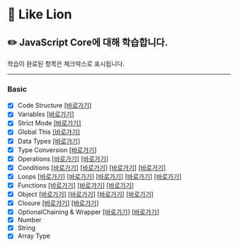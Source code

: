 # :lion: Like Lion

## :pencil2: JavaScript Core에 대해 학습합니다.

학습이 완료된 항목은 체크박스로 표시됩니다.

---

### Basic

- [x] Code Structure [[바로가기]](https://github.com/sorinworld/-core-javascript/blob/01.core/client/chapter/core/01.codeStructure.js)
- [x] Variables [[바로가기]](https://github.com/sorinworld/-core-javascript/blob/01.core/client/chapter/core/02.variables.js)
- [x] Strict Mode [[바로가기]](https://github.com/sorinworld/-core-javascript/blob/01.core/client/chapter/core/03.strict.js)
- [x] Global This [[바로가기]](https://github.com/sorinworld/-core-javascript/blob/01.core/client/chapter/core/04.globalThis.js)
- [x] Data Types [[바로가기]](https://github.com/sorinworld/-core-javascript/blob/01.core/client/chapter/core/05.dataType.js)
- [x] Type Conversion [[바로가기]](https://github.com/sorinworld/-core-javascript/blob/01.core/client/chapter/core/06.typeConversion.js)
- [x] Operations [[바로가기]](https://github.com/sorinworld/-core-javascript/blob/01.core/client/chapter/core/07-1.operations.js) [[바로가기]](https://github.com/sorinworld/-core-javascript/blob/01.core/client/chapter/core/07-2.operations.js)
- [x] Conditions [[바로가기]](https://github.com/sorinworld/-core-javascript/blob/01.core/client/chapter/core/08-1.conditions.js) [[바로가기]](https://github.com/sorinworld/-core-javascript/blob/01.core/client/chapter/core/08-2.conditions.js) [[바로가기]](https://github.com/sorinworld/-core-javascript/blob/01.core/client/chapter/core/08-3.conditions.js) [[바로가기]](https://github.com/sorinworld/-core-javascript/blob/01.core/client/chapter/core/08-4.conditions.js)
- [x] Loops [[바로가기]](https://github.com/sorinworld/-core-javascript/blob/01.core/client/chapter/core/09-1.loops.js) [[바로가기]](https://github.com/sorinworld/-core-javascript/blob/01.core/client/chapter/core/09-2.loops.js) [[바로가기]](https://github.com/sorinworld/-core-javascript/blob/01.core/client/chapter/core/09-3.loops.js) [[바로가기]](https://github.com/sorinworld/-core-javascript/blob/01.core/client/chapter/core/09-4.loops.js) [[바로가기]](https://github.com/sorinworld/-core-javascript/blob/01.core/client/chapter/core/09-5.loops.js)
- [x] Functions [[바로가기]](https://github.com/sorinworld/-core-javascript/blob/01.core/client/chapter/core/10-1.function.js) [[바로가기]](https://github.com/sorinworld/-core-javascript/blob/01.core/client/chapter/core/10-2.function.js) [[바로가기]](https://github.com/sorinworld/-core-javascript/blob/01.core/client/chapter/core/10-3.function.js)
- [x] Object [[바로가기]](https://github.com/sorinworld/-core-javascript/blob/01.core/client/chapter/core/11-1.object.js) [[바로가기]](https://github.com/sorinworld/-core-javascript/blob/01.core/client/chapter/core/11-2.object.js) [[바로가기]](https://github.com/sorinworld/-core-javascript/blob/01.core/client/chapter/core/11-3.object.js) [[바로가기]](https://github.com/sorinworld/-core-javascript/blob/01.core/client/chapter/core/11-4.method.js)
- [x] Closure [[바로가기]](https://github.com/sorinworld/-core-javascript/blob/01.core/client/chapter/core/12-1.closure.js) [[바로가기]](https://github.com/sorinworld/-core-javascript/blob/01.core/client/chapter/core/12-2.closure.js)
- [x] OptionalChaining & Wrapper [[바로가기]](https://github.com/sorinworld/-core-javascript/blob/01.core/client/chapter/core/13.optionalChaining.js) [[바로가기]](https://github.com/sorinworld/-core-javascript/blob/01.core/client/chapter/core/14.wrapper.js)
- [x] Number
- [x] String
- [x] Array Type
